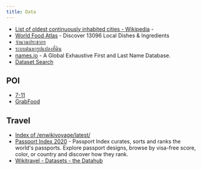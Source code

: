 ```yaml
---
title: Data
---
```


- [List of oldest continuously inhabited cities - Wikipedia](https://en.wikipedia.org/wiki/List_of_oldest_continuously_inhabited_cities) - 
- [World Food Atlas](https://www.tasteatlas.com/search) - Discover 13096 Local Dishes & Ingredients
- [จำนวนประชากร](https://stat.bora.dopa.go.th/new_stat/webPage/statByYear.php)
- [ระบบค้นหารูปแปลงที่ดิน](http://dolwms.dol.go.th/tvwebp/)
- [names.io](https://github.com/Debdut/names.io) - A Global Exhaustive First and Last Name Database.
- [Dataset Search](https://datasetsearch.research.google.com/)

## POI
- [7-11](https://www.7eleven.co.th/find-store)
- [GrabFood](https://food.grab.com/th/th/)

## Travel
- [Index of /enwikivoyage/latest/](https://dumps.wikimedia.org/enwikivoyage/latest/)
- [Passport Index 2020](https://www.passportindex.org/) - Passport Index curates, sorts and ranks the world's passports. Explore passport designs, browse by visa-free score, color, or country and discover how they rank.
- [Wikitravel - Datasets - the Datahub](https://old.datahub.io/dataset/wikitravel)

